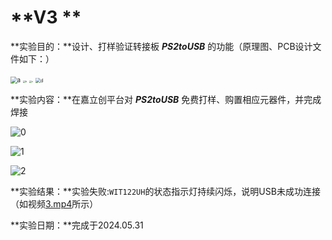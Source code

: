 # **V3 **

**实验目的：**设计、打样验证转接板 ***PS2toUSB*** 的功能（原理图、PCB设计文件如下：）

<img src="D:\_PersonalProjects\MyTouchPad\0_Tests\1.PS2toUSB\2_实验记录\v3.0_20240531\a.png" alt="a" style="zoom: 67%;" />

<img src="D:\_PersonalProjects\MyTouchPad\0_Tests\1.PS2toUSB\2_实验记录\v3.0_20240531\b.png" alt="b" style="zoom:25%;" />

<img src="D:\_PersonalProjects\MyTouchPad\0_Tests\1.PS2toUSB\2_实验记录\v3.0_20240531\c.png" alt="c" style="zoom:25%;" />

<img src="D:\_PersonalProjects\MyTouchPad\0_Tests\1.PS2toUSB\2_实验记录\v3.0_20240531\d.png" alt="d" style="zoom:50%;" />

**实验内容：**在嘉立创平台对 ***PS2toUSB*** 免费打样、购置相应元器件，并完成焊接

![0](D:\_PersonalProjects\MyTouchPad\0_Tests\1.PS2toUSB\2_实验记录\v3.0_20240531\0.jpg)

![1](D:\_PersonalProjects\MyTouchPad\0_Tests\1.PS2toUSB\2_实验记录\v3.0_20240531\1.jpg)

![2](D:\_PersonalProjects\MyTouchPad\0_Tests\1.PS2toUSB\2_实验记录\v3.0_20240531\2.jpg)

**实验结果：**实验失败:`WIT122UH`的状态指示灯持续闪烁，说明USB未成功连接（如视频[3.mp4](3.mp4)所示）

**实验日期：**完成于2024.05.31

